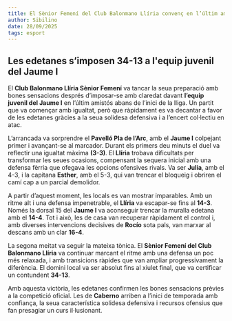 ```yaml
---
title: El Sènior Femení del Club Balonmano Llíria convenç en l’últim amistós abans de començar la temporada
author: Sibilino
date: 28/09/2025
tags: esport
---
```


## Les edetanes s’imposen 34-13 a l'equip juvenil del Jaume I

El **Club Balonmano Llíria Sènior Femení** va tancar la seua preparació amb bones sensacions després d’imposar-se amb claredat davant **l’equip juvenil del Jaume I** en l’últim amistós abans de l’inici de la lliga. Un partit que va començar amb igualtat, però que ràpidament es va decantar a favor de les edetanes gràcies a la seua solidesa defensiva i a l’encert col·lectiu en atac.

L’arrancada va sorprendre el **Pavelló Pla de l’Arc**, amb el **Jaume I** colpejant primer i avançant-se al marcador. Durant els primers deu minuts el duel va reflectir una igualtat màxima **(3-3)**. El **Llíria** trobava dificultats per transformar les seues ocasions, compensant la sequera inicial amb una defensa fèrria que ofegava les opcions ofensives rivals. Va ser **Julia**, amb el 4-3, i la capitana **Esther**, amb el 5-3, qui van trencar el bloqueig i obriren el camí cap a un parcial demolidor.

A partir d’aquest moment, les locals es van mostrar imparables. Amb un ritme alt i una defensa impenetrable, el **Llíria** va escapar-se fins al **14-3**. Només la dorsal 15 del **Jaume I** va aconseguir trencar la muralla edetana amb el **14-4**. Tot i això, les de casa van recuperar ràpidament el control i, amb diverses intervencions decisives de **Rocío** sota pals, van marxar al descans amb un clar **16-4**.

La segona meitat va seguir la mateixa tònica. El **Sènior Femení del Club Balonmano Llíria** va continuar marcant el ritme amb una defensa un poc més relaxada, i amb transicions ràpides que van ampliar progressivament la diferència. El domini local va ser absolut fins al xiulet final, que va certificar un contundent **34-13**.

Amb aquesta victòria, les edetanes confirmen les bones sensacions prèvies a la competició oficial. Les de **Caberno** arriben a l’inici de temporada amb confiança, la seua característica solidesa defensiva i recursos ofensius que fan presagiar un curs il·lusionant.